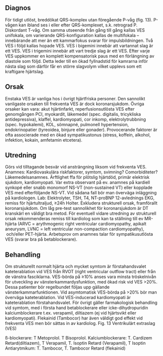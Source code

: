 ## Diagnos

För tidigt utlöst, breddökat QRS-komplex utan föregående P-våg (fig. 13). P-vågen kan ibland ses i eller efter QRS-komplexet, s.k. retrograd P. Diskordant T-våg. Om samma utseende från gång till gång kallas VES unifokala, om varierande QRS-konfiguration kallas de multifokala – innebärande att mer än ett kammarfokus svarar för impulsbildningen. Två VES i följd kallas hopade VES. VES i bigemini innebär att vartannat slag är ett VES. VES i trigemini innebär att vart tredje slag är ett VES. Efter varje VES uppkommer en komplett kompensatorisk paus med en förlängning av diastole som följd. Detta leder till en ökad fyllnadstid för kamrarna inför nästa slag som därför får en större slagvolym vilket upplevs som ett kraftigare hjärtslag.

## Orsak

Enstaka VES är vanliga hos i övrigt hjärtfriska personer. Den sannolikt vanligaste orsaken till frekventa VES är dock koronarsjukdom. Övriga orsaker kan vara: akut hjärtinfarkt, reperfusionsutlösta VES efter genomgången PCI, myokardit, läkemedel (spec. digitalis, tricykliska antidepressiva), klaffel, kardiomyopati, cor inkomp, elektrolytrubbning (spec. hypokalemi), KOL, sömnapné, pulmonell hypertension, endokrinopatier (tyreoidea, binjure eller gonader). Provocerande faktorer är ofta associerade med en ökad sympatikustonus (stress, koffein, alkohol, infektion, kokain, amfetamin etcetera).

## Utredning

Görs vid tilltagande besvär vid ansträngning liksom vid frekventa VES.
Anamnes: Kardiovaskulära riskfaktorer, symtom, svimning? Comorbiditeter? Läkemedelsanamnes. Ärftlighet ffa för plötslig hjärtdöd, primär elektrisk sjukdom, kardiomyopati.
Var extra observant på ev. anamnes på kardiell synkopé eller snabb monomorf NS-VT (non-sustained VT) eller kopplade VES med efterföljande NS-VT. Vid sådana fall bör man överväga inläggning på kardiologen.
Lab: Elektrolyter, TSH, T4, NT-proBNP
12-avlednings EKG, remiss för hjärtultraljud, ≥24h Holter. Exkludera strukturell orsak, framförallt koronarsjukdom. Om låg pre-test sannolikhet för koronarsjukdom är DT kranskärl en väldigt bra metod. För eventuell vidare utredning av strukturell orsak rekommenderas remiss till kardiolog som kan ta ställning till ev MR-hjärta (ARVC = arythmogenic right ventricular cardiomyopathy, apikalt aneurysm, LVNC = left ventricular non-compaction cardiomyopathy),  och/eller PET-hjärta. Arbetsprov om anamnes talar för sympatikusutlösta VES (svarar bra på betablockerare).

## Behandling

Om strukturellt normalt hjärta och mycket symtom är förstahandsvalet kateterablation vid VES från RVOT (right ventricular outflow tract) eller från de vänstra fasciklarna. VES-börda på ≥10% anses vara minsta tröskelnivån för utveckling av vänsterkammardysfunktion, med ökad risk vid VES >20%. Dessa patienter bör regelbundet följas upp gällande vänsterkammarfunktionen. Vid asymtomatisk VES-börda på >20% bör man överväga kateterablation.
Vid VES-inducerad kardiomyopati är kateterablation förstahandsvalet.
För övrigt gäller farmakologisk behandling vid symtom, med i första hand betablockerare eller icke-dihydropuridin kalciumblockerare t.ex. verapamil, diltiazem (ej vid hjärtsvikt eller kardiomyopati). Flekainid (Tambocor) har även väldigt god effekt vid frekventa VES men bör sättas in av kardiolog.
Fig. 13 Ventrikulärt extraslag (VES)


ß-blockerare: T Metoprolol. T Bisoprolol.
Kalciumblockerare: T. Cardizem Retard(diltiazem), T Verapamil, T. Isoptin Retard (Verapamil), T Isoptin
Antiarytmikum: T. Tambocor, T. Tambocor Retard (flekainid)

